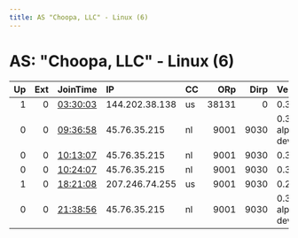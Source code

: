 ```yaml
---
title: AS "Choopa, LLC" - Linux (6)
---
```


# AS: "Choopa, LLC" - Linux (6)

|   Up |   Ext | JoinTime                                                                                            | IP             | CC   |   ORp |   Dirp | Version           | Contact      | Nickname   |   eFamMembers |
|-----:|------:|:----------------------------------------------------------------------------------------------------|:---------------|:-----|------:|-------:|:------------------|:-------------|:-----------|--------------:|
|    1 |     0 | [03:30:03](https://metrics.torproject.org/rs.html#details/66557B34FAF85F19EA5A740D4DA6BA9D7CAD61FD) | 144.202.38.138 | us   | 38131 |      0 | 0.3.2.10          | None         | Unnamed    |             1 |
|    0 |     0 | [09:36:58](https://metrics.torproject.org/rs.html#details/F106DD091BA59CA5F73D95C3A9E825EC20918447) | 45.76.35.215   | nl   |  9001 |   9030 | 0.3.4.0-alpha-dev | abuse@tw.org | Lilly      |             1 |
|    0 |     0 | [10:13:07](https://metrics.torproject.org/rs.html#details/68EFCD98EDD787996D8BD635AD668FCC61CBEF95) | 45.76.35.215   | nl   |  9001 |   9030 | 0.3.2.10          | abuse@tw.org | Lilly      |             1 |
|    0 |     0 | [10:24:07](https://metrics.torproject.org/rs.html#details/5DE9418880DC16CC4C9EA29F23AFB782B87C49CB) | 45.76.35.215   | nl   |  9001 |   9030 | 0.3.2.10          | abuse@tw.org | Lilly      |             1 |
|    1 |     0 | [18:21:08](https://metrics.torproject.org/rs.html#details/59166A9B82040DF1C6497BEC2720E0891F4646D8) | 207.246.74.255 | us   |  9001 |   9030 | 0.2.9.11          | None         | zelebsk    |             1 |
|    0 |     0 | [21:38:56](https://metrics.torproject.org/rs.html#details/B1AA8E0AA92A7EF5DC599A61ED7984E7C2F41C54) | 45.76.35.215   | nl   |  9001 |   9030 | 0.3.4.0-alpha-dev | abuse@tw.org | Lilly      |             1 |
